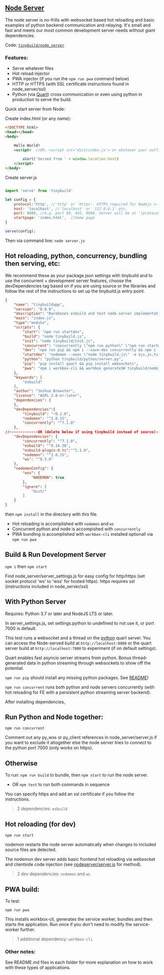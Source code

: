 
## [Node Server](https://nodejs.org)


The node server is no-frills with websocket based hot reloading and basic examples of python backend communication and relaying. It's small and fast and meets our most common development server needs without giant dependencies.

Code: [`tinybuild/node_server`](../node_server)

### Features:
- Serve whatever files
- Hot reload injector
- PWA injector (if you run the `npm run pwa` command below)
- HTTP or HTTPS (with SSL certificate instructions found in node_server/ssl)
- Python (via [Quart](https://pgjones.gitlab.io/quart/)) cross communication or even using python in production to serve the build.


Quick start server from Node:

Create index.html (or any name):
```html
<!DOCTYPE html>
<head></head>
<body>

    Hello World!
    <script>  //OR: <script src='dist/index.js'> or whatever your outfile is to serve a bundle. bundleHTML will automatically create and serve a boilerplate html with the outfile (or first entry in outdir)
       
        alert('Served from ' + window.location.host)
    </script>
</body>
```

Create server.js
```js

import 'serve' from 'tinybuild'

let config = {
    protocol:'http', //'http' or 'https'. HTTPS required for Nodejs <---> Python sockets. If using http, set production to False in python/server.py as well
    host: 'localhost', //'localhost' or '127.0.0.1' etc.
    port: 8080, //e.g. port 80, 443, 8000. Server will be at '[protocol]://[host]:[port]'
    startpage: 'index.html',  //home page
}

serve(config);

```

Then via command line: `node server.js`

## Hot reloading, python, concurrency, bundling then serving, etc:

We recommend these as your package.json settings with tinybuild and to use the concurrent + development server features, choose the devDependencies tag based on if you are using source or the libraries and follow the rest of the instructions to set up the tinybuild.js entry point.
```json
{
    "name": "tinybuildapp",
    "version": "0.0.0",
    "description": "Barebones esbuild and test node server implementation. For building",
    "main": "index.js",
    "type":"module",
    "scripts": {
        "start": "npm run startdev",
        "build": "node tinybuild.js",
        "init": "node tinybuild/init.js",
        "concurrent": "concurrently \"npm run python\" \"npm run startdev\"",
        "dev": "npm run pip && npm i --save-dev concurrently && npm i --save-dev nodemon && npm run concurrent",
        "startdev": "nodemon --exec \"node tinybuild.js\" -e ejs,js,ts,jsx,tsx,css,html,jpg,png,scss,txt,csv",
        "python": "python tinybuild/python/server.py",
        "pip": "pip install quart && pip install websockets",
        "pwa": "npm i workbox-cli && workbox generateSW tinybuild/node_server/pwa/workbox-config.js && npm run build && npm start"
    },
    "keywords": [
        "esbuild"
    ],
    "author": "Joshua Brewster",
    "license": "AGPL-3.0-or-later",
    "dependencies": {
    },
    "devDependencies":{
        "tinybuild": "~0.1.0",
        "nodemon": "^2.0.15",
        "concurrently": "^7.1.0"
    },
//-------------OR (delete below if using tinybuild instead of source)----------------//
    "devDependencies": {
        "concurrently": "^7.1.0",
        "esbuild": "^0.14.38",
        "esbuild-plugin-d.ts":"^1.1.0",
        "nodemon": "^2.0.15",
        "ws": "^8.5.0"
    },
    "nodemonConfig": {
        "env": {
            "NODEMON": true
        },
        "ignore": [
            "dist/"
        ]
    }
}

```

then `npm install` in the directory with this file.

- Hot reloading is accomplished with `nodemon` and `ws`
- Concurrent python and node is accompished with `concurrently`
- PWA bundling is accomplished with `workbox-cli` installed optionall via `npm run pwa`

## Build & Run Development Server

`npm i` then `npm start`

Find node_server/server_settings.js for easy config for http/https (set socket protocol 'ws' to 'wss' for hosted https). https requires ssl (instructions included in node_server/ssl)

## With Python Server

Requires: Python 3.7 or later and NodeJS LTS or later. 

In server_settings.js, set settings.python to undefined to not use it, or port 7000 is default.

This test runs a websocket and a thread on the [python](https://www.python.org/downloads/) quart server. You can access the Node-served build at `http://localhost:8080` or the quart server build at `http://localhost:7000` to experiment (if on default settings).

Quart enables fast asyncio server streams from python. Bonus thread-generated data in python streaming through websockets to show off the potential.

`npm run pip` should install any missing python packages. See [README](https://github.com/moothyknight/esbuild_base_python/blob/master/python/README.md))

`npm run concurrent` runs both python and node servers concurrently (with hot reloading for FE with a persistent python streaming server backend).

After installing dependencies, 

## Run Python and Node together: 

`npm run concurrent`

Comment out any py_wss or py_client references in node_server/server.js if you want to exclude it altogether else the node server tries to connect to the python port 7000 (only works on https).

## Otherwise

To run: `npm run build` to bundle, then `npm start` to run the node server.

* OR `npm test` to run both commands in sequence

You can specify https and add an ssl certificate if you follow the instructions.

>2 dependencies: `esbuild` 

## Hot reloading (for dev)

`npm run start` 

nodemon restarts the node server automatically when changes to included source files are detected.

The nodemon dev server adds basic frontend hot reloading via websocket and clientside code injection (see [nodeserver/server.js](https://github.com/moothyknight/esbuild_base/blob/master/node_server/server.js) for method).

> 2 dev dependencies: `nodemon` and `ws`

## PWA build:

To test:

`npm run pwa` 

This installs workbox-cli, generates the service worker, bundles and then starts the application. Run once if you don't need to modify the service-worker further.

> 1 additional dependency: `workbox-cli`

### Other notes:

See README.md files in each folder for more explanation on how to work with these types of applications.
